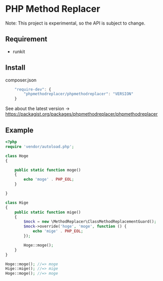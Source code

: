 # PHP Method Replacer

Note: This project is experimental, so the API is subject to change.


## Requirement
 - runkit

## Install

composer.json
```js
    "require-dev": {
        "phpmethodreplacer/phpmethodreplacer": "VERSION"
    }
```

See about the latest version -> https://packagist.org/packages/phpmethodreplacer/phpmethodreplacer

## Example

```php
<?php
require 'vendor/autoload.php';

class Hoge
{

    public static function moge()
    {
        echo 'moge' . PHP_EOL;
    }

}

class Hige
{
    public static function mige()
    {
        $mock = new \MethodReplacer\ClassMethodReplacementGuard();
        $mock->override('hoge', 'moge', function () {
            echo 'mige' . PHP_EOL;
        });

        Hoge::moge();
    }
}

Hoge::moge(); //=> moge
Hige::mige(); //=> mige
Hoge::moge(); //=> moge

```